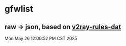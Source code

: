 # gfwlist
## raw -> json, based on [v2ray-rules-dat](https://github.com/Loyalsoldier/v2ray-rules-dat)
Mon May 26 12:00:52 PM CST 2025

